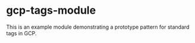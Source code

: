 # gcp-tags-module

This is an example module demonstrating a prototype pattern
for standard tags in GCP.